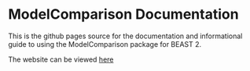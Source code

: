 ModelComparison Documentation
========

This is the github pages source for the documentation and informational guide to using the ModelComparison package for BEAST 2.

The website can be viewed [here](https://andre-lichtsteiner.github.io/ModelComparison/)
